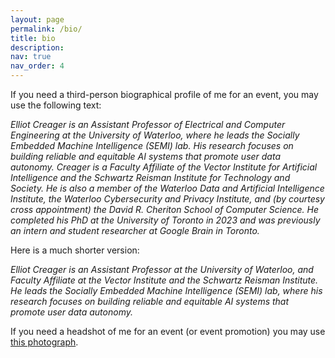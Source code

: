 ```yaml
---
layout: page
permalink: /bio/
title: bio
description: 
nav: true
nav_order: 4
---
```


If you need a third-person biographical profile of me for an event, you may use the following text: 

*Elliot Creager is an Assistant Professor of Electrical and Computer Engineering at the University of Waterloo, where he leads the Socially Embedded Machine Intelligence (SEMI) lab. His research focuses on building reliable and equitable AI systems that promote user data autonomy. Creager is a Faculty Affiliate of the Vector Institute for Artificial Intelligence and the Schwartz Reisman Institute for Technology and Society. He is also a member of the Waterloo Data and Artificial Intelligence Institute, the Waterloo Cybersecurity and Privacy Institute, and (by courtesy cross appointment) the David R. Cheriton School of Computer Science. He completed his PhD at the University of Toronto in 2023 and was previously an intern and student researcher at Google Brain in Toronto.*

Here is a much shorter version:

*Elliot Creager is an Assistant Professor at the University of Waterloo, and Faculty Affiliate at the Vector Institute and the Schwartz Reisman Institute. He leads the Socially Embedded Machine Intelligence (SEMI) lab, where his research focuses on building reliable and equitable AI systems that promote user data autonomy.*

If you need a headshot of me for an event (or event promotion) you may use [this photograph](/assets/img/prof_pic.jpg).
